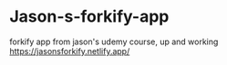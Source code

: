 # Jason-s-forkify-app
forkify app from jason's udemy course, up and working
https://jasonsforkify.netlify.app/
